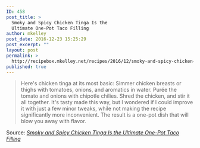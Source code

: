```yaml
---
ID: 458
post_title: >
  Smoky and Spicy Chicken Tinga Is the
  Ultimate One-Pot Taco Filling
author: mkelley
post_date: 2016-12-23 15:25:29
post_excerpt: ""
layout: post
permalink: >
  http://recipebox.mkelley.net/recipes/2016/12/smoky-and-spicy-chicken-tinga/
published: true
---
```

<blockquote>Here's chicken tinga at its most basic: Simmer chicken breasts or thighs with tomatoes, onions, and aromatics in water. Purée the tomato and onions with chipotle chilies. Shred the chicken, and stir it all together. It's tasty made this way, but I wondered if I could improve it with just a few minor tweaks, while not making the recipe significantly more inconvenient. The result is a one-pot dish that will blow you away with flavor.</blockquote>
Source: <em><a href="http://www.seriouseats.com/2016/01/chicken-tinga-ultimate-one-pot-taco-filling.html">Smoky and Spicy Chicken Tinga Is the Ultimate One-Pot Taco Filling</a></em>